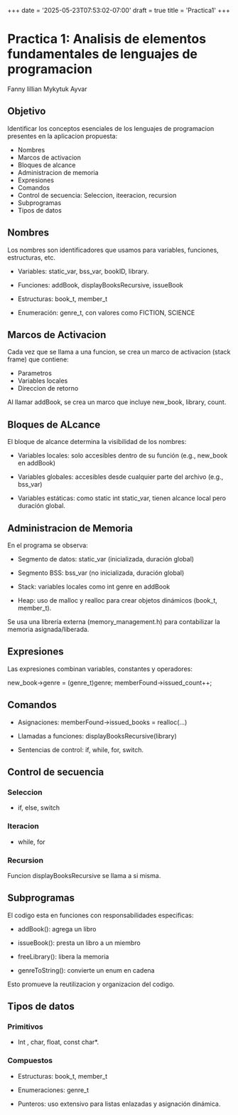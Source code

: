 +++
date = '2025-05-23T07:53:02-07:00'
draft = true
title = 'Practica1'
+++

# Practica 1: Analisis de elementos fundamentales de lenguajes de programacion

Fanny lillian Mykytuk Ayvar

## Objetivo

Identificar los conceptos esenciales de los lenguajes de programacion presentes en la aplicacion propuesta:

* Nombres
* Marcos de activacion
* Bloques de alcance
* Administracion de memoria
* Expresiones
* Comandos
* Control de secuencia: Seleccion, iteeracion, recursion
* Subprogramas
* Tipos de datos

## Nombres

Los nombres son identificadores que usamos para variables, funciones, estructuras, etc.

* Variables: static_var, bss_var, bookID, library.
  
* Funciones: addBook, displayBooksRecursive, issueBook
  
* Estructuras: book_t, member_t
  
* Enumeración: genre_t, con valores como FICTION, SCIENCE

## Marcos de Activacion

Cada vez que se llama a una funcion, se crea un marco de activacion (stack frame) que contiene:

* Parametros
* Variables locales
* Direccion de retorno

Al llamar addBook, se crea un marco que incluye new_book, library, count.

## Bloques de ALcance

El bloque de alcance determina la visibilidad de los nombres:

* Variables locales: solo accesibles dentro de su función (e.g., new_book en addBook)
  
* Variables globales: accesibles desde cualquier parte del archivo (e.g., bss_var)

* Variables estáticas: como static int static_var, tienen alcance local pero duración global.

## Administracion de Memoria

En el programa se observa:

* Segmento de datos: static_var (inicializada, duración global)

* Segmento BSS: bss_var (no inicializada, duración global)

* Stack: variables locales como int genre en addBook

* Heap: uso de malloc y realloc para crear objetos dinámicos (book_t, member_t).

Se usa una librería externa (memory_management.h) para contabilizar la memoria asignada/liberada.

## Expresiones

Las expresiones combinan variables, constantes y operadores:

new_book->genre = (genre_t)genre;
memberFound->issued_count++;

## Comandos

* Asignaciones: memberFound->issued_books = realloc(...)

* Llamadas a funciones: displayBooksRecursive(library)

* Sentencias de control: if, while, for, switch.

## Control de secuencia

### Seleccion

* if, else, switch

### Iteracion

* while, for

### Recursion

Funcion displayBooksRecursive se llama a si misma.

## Subprogramas

El codigo esta en funciones con responsabilidades especificas:

* addBook(): agrega un libro

* issueBook(): presta un libro a un miembro

* freeLibrary(): libera la memoria

* genreToString(): convierte un enum en cadena

Esto promueve la reutilizacion y organizacion del codigo.

## Tipos de datos

### Primitivos

* Int , char, float, const char*.

### Compuestos

* Estructuras: book_t, member_t

* Enumeraciones: genre_t

* Punteros: uso extensivo para listas enlazadas y asignación dinámica.
